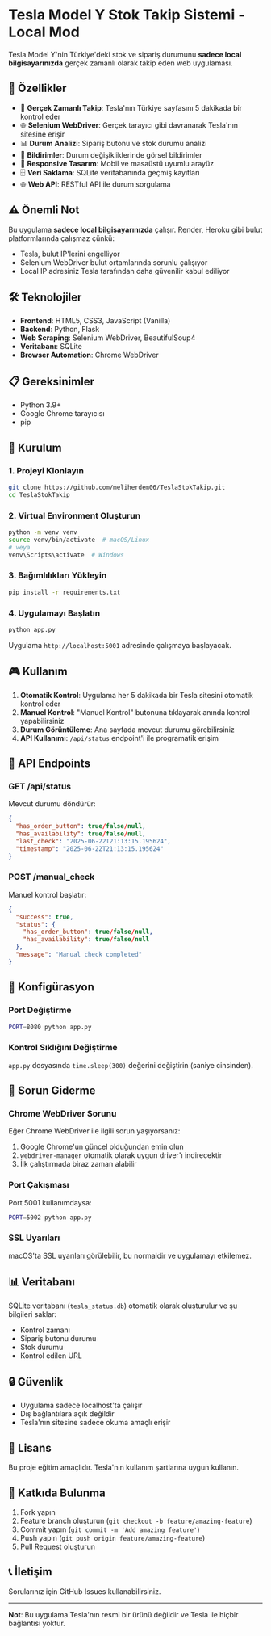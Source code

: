 # Tesla Model Y Stok Takip Sistemi - Local Mod

Tesla Model Y'nin Türkiye'deki stok ve sipariş durumunu **sadece local bilgisayarınızda** gerçek zamanlı olarak takip eden web uygulaması.

## 🎯 Özellikler

- 🔄 **Gerçek Zamanlı Takip**: Tesla'nın Türkiye sayfasını 5 dakikada bir kontrol eder
- 🌐 **Selenium WebDriver**: Gerçek tarayıcı gibi davranarak Tesla'nın sitesine erişir
- 📊 **Durum Analizi**: Sipariş butonu ve stok durumu analizi
- 🔔 **Bildirimler**: Durum değişikliklerinde görsel bildirimler
- 📱 **Responsive Tasarım**: Mobil ve masaüstü uyumlu arayüz
- 🗄️ **Veri Saklama**: SQLite veritabanında geçmiş kayıtları
- 🌐 **Web API**: RESTful API ile durum sorgulama

## ⚠️ Önemli Not

Bu uygulama **sadece local bilgisayarınızda** çalışır. Render, Heroku gibi bulut platformlarında çalışmaz çünkü:
- Tesla, bulut IP'lerini engelliyor
- Selenium WebDriver bulut ortamlarında sorunlu çalışıyor
- Local IP adresiniz Tesla tarafından daha güvenilir kabul ediliyor

## 🛠️ Teknolojiler

- **Frontend**: HTML5, CSS3, JavaScript (Vanilla)
- **Backend**: Python, Flask
- **Web Scraping**: Selenium WebDriver, BeautifulSoup4
- **Veritabanı**: SQLite
- **Browser Automation**: Chrome WebDriver

## 📋 Gereksinimler

- Python 3.9+
- Google Chrome tarayıcısı
- pip

## 🚀 Kurulum

### 1. Projeyi Klonlayın
```bash
git clone https://github.com/meliherdem06/TeslaStokTakip.git
cd TeslaStokTakip
```

### 2. Virtual Environment Oluşturun
```bash
python -m venv venv
source venv/bin/activate  # macOS/Linux
# veya
venv\Scripts\activate  # Windows
```

### 3. Bağımlılıkları Yükleyin
```bash
pip install -r requirements.txt
```

### 4. Uygulamayı Başlatın
```bash
python app.py
```

Uygulama `http://localhost:5001` adresinde çalışmaya başlayacak.

## 🎮 Kullanım

1. **Otomatik Kontrol**: Uygulama her 5 dakikada bir Tesla sitesini otomatik kontrol eder
2. **Manuel Kontrol**: "Manuel Kontrol" butonuna tıklayarak anında kontrol yapabilirsiniz
3. **Durum Görüntüleme**: Ana sayfada mevcut durumu görebilirsiniz
4. **API Kullanımı**: `/api/status` endpoint'i ile programatik erişim

## 📡 API Endpoints

### GET /api/status
Mevcut durumu döndürür:
```json
{
  "has_order_button": true/false/null,
  "has_availability": true/false/null,
  "last_check": "2025-06-22T21:13:15.195624",
  "timestamp": "2025-06-22T21:13:15.195624"
}
```

### POST /manual_check
Manuel kontrol başlatır:
```json
{
  "success": true,
  "status": {
    "has_order_button": true/false/null,
    "has_availability": true/false/null
  },
  "message": "Manual check completed"
}
```

## 🔧 Konfigürasyon

### Port Değiştirme
```bash
PORT=8080 python app.py
```

### Kontrol Sıklığını Değiştirme
`app.py` dosyasında `time.sleep(300)` değerini değiştirin (saniye cinsinden).

## 🐛 Sorun Giderme

### Chrome WebDriver Sorunu
Eğer Chrome WebDriver ile ilgili sorun yaşıyorsanız:
1. Google Chrome'un güncel olduğundan emin olun
2. `webdriver-manager` otomatik olarak uygun driver'ı indirecektir
3. İlk çalıştırmada biraz zaman alabilir

### Port Çakışması
Port 5001 kullanımdaysa:
```bash
PORT=5002 python app.py
```

### SSL Uyarıları
macOS'ta SSL uyarıları görülebilir, bu normaldir ve uygulamayı etkilemez.

## 📊 Veritabanı

SQLite veritabanı (`tesla_status.db`) otomatik olarak oluşturulur ve şu bilgileri saklar:
- Kontrol zamanı
- Sipariş butonu durumu
- Stok durumu
- Kontrol edilen URL

## 🔒 Güvenlik

- Uygulama sadece localhost'ta çalışır
- Dış bağlantılara açık değildir
- Tesla'nın sitesine sadece okuma amaçlı erişir

## 📝 Lisans

Bu proje eğitim amaçlıdır. Tesla'nın kullanım şartlarına uygun kullanın.

## 🤝 Katkıda Bulunma

1. Fork yapın
2. Feature branch oluşturun (`git checkout -b feature/amazing-feature`)
3. Commit yapın (`git commit -m 'Add amazing feature'`)
4. Push yapın (`git push origin feature/amazing-feature`)
5. Pull Request oluşturun

## 📞 İletişim

Sorularınız için GitHub Issues kullanabilirsiniz.

---

**Not**: Bu uygulama Tesla'nın resmi bir ürünü değildir ve Tesla ile hiçbir bağlantısı yoktur.
